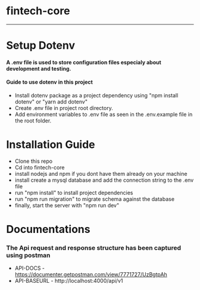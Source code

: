 # fintech-core
---
# Setup Dotenv

#### A .env file is used to store configuration files especialy about development and testing.

#### Guide to use dotenv in this project

- Install dotenv package as a project dependency using "npm install dotenv" or "yarn add dotenv"
- Create .env file in project root directory.
- Add environment variables to .env file as seen in the .env.example file in the root folder.

# Installation Guide

- Clone this repo 
- Cd into fintech-core
- install nodejs and npm if you dont have them already on your machine
- install create a mysql database and add the connection string to the .env file 
- run "npm install"  to install project dependencies
- run "npm run migration" to migrate schema against the database
- finally, start the server with "npm run dev"

# Documentations

### The Api request and response structure has been captured using postman

- API-DOCS - https://documenter.getpostman.com/view/7771727/UzBgtpAh
- API-BASEURL - http://localhost:4000/api/v1















